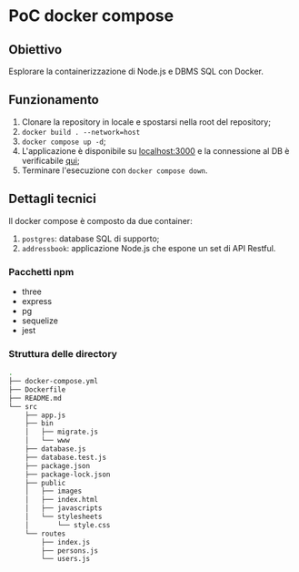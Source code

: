# PoC docker compose

## Obiettivo

Esplorare la containerizzazione di Node.js e DBMS SQL con Docker.

## Funzionamento

1. Clonare la repository in locale e spostarsi nella root del repository;
1. `docker build . --network=host`
1. `docker compose up -d`;
1. L'applicazione è disponibile su [localhost:3000](http://localhost:3000) e la connessione al DB è verificabile [qui](http://localhost:3000/persons/all);
1. Terminare l'esecuzione con `docker compose down`.

## Dettagli tecnici

Il docker compose è composto da due container:

1. `postgres`: database SQL di supporto;
1. `addressbook`: applicazione Node.js che espone un set di API Restful.

### Pacchetti npm

- three
- express
- pg
- sequelize
- jest

### Struttura delle directory

```bash
.
├── docker-compose.yml
├── Dockerfile
├── README.md
└── src
    ├── app.js
    ├── bin
    │   ├── migrate.js
    │   └── www
    ├── database.js
    ├── database.test.js
    ├── package.json
    ├── package-lock.json
    ├── public
    │   ├── images
    │   ├── index.html
    │   ├── javascripts
    │   └── stylesheets
    │       └── style.css
    └── routes
        ├── index.js
        ├── persons.js
        └── users.js
```
